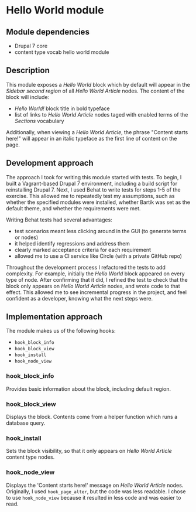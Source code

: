 # Hello World module

## Module dependencies

* Drupal 7 core
* content type vocab hello world module

## Description

This module exposes a _Hello World_ block which by default will appear in
the _Sidebar second region_ of all _Hello World Article_ nodes. The content
of the block will include:

* _Hello World!_ block title in bold typeface
* list of links to _Hello World Article_ nodes taged with enabled terms of
the _Sections_ vocabulary

Additionally, when viewing a _Hello World Article_, the phrase "Content starts
here!" will appear in an italic typeface as the first line of content on
the page.

## Development approach

The approach I took for writing this module started with tests. To begin,
I built a Vagrant-based Drupal 7 environment, including a build script for
reinstalling Drupal 7. Next, I used Behat to write tests for steps 1-5
of the exercise. This allowed me to repeatedly test my assumptions, such
as whether the specified modules were installed, whether Bartik was set as
the default theme, and whether the requirements were met.

Writing Behat tests had several advantages:

* test scenarios meant less clicking around in the GUI (to generate terms or
nodes)
* it helped identify regressions and address them
* clearly marked acceptance criteria for each requirement
* allowed me to use a CI service like Circle (with a private GitHub repo)

Throughout the development process I refactored the tests to add complexity.
For example, initially the _Hello World_ block appeared on every type of node.
After confirming that it did, I refined the test to check that the block only
appears on _Hello World Article_ nodes, and wrote code to that effect. This
allowed me to see incremental progress in the project, and feel confident as
a developer, knowing what the next steps were.

## Implementation approach

The module makes us of the following hooks:

* `hook_block_info`
* `hook_block_view`
* `hook_install`
* `hook_node_view`

### hook_block_info

Provides basic information about the block, including default region.

### hook_block_view

Displays the block. Contents come from a helper function which runs a database
query.

### hook_install

Sets the block visibility, so that it only appears on _Hello World Article_
content type nodes.

### hook_node_view

Displays the 'Content starts here!' message on _Hello World Article_ nodes.
Originally, I used `hook_page_alter`, but the code was less readable. I chose
to use `hook_node_view` because it resulted in less code and was easier to
read.
